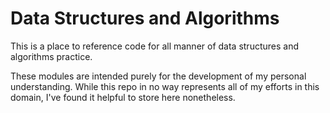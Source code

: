 # Data Structures and Algorithms

This is a place to reference code for all manner of data structures and algorithms practice.

These modules are intended purely for the development of my personal understanding.
While this repo in no way represents all of my efforts in this domain, I've found it helpful to store here nonetheless.
